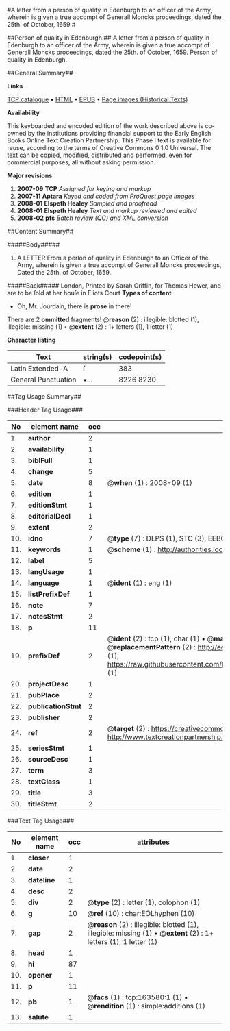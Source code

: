 #A letter from a person of quality in Edenburgh to an officer of the Army, wherein is given a true accompt of Generall Moncks proceedings, dated the 25th. of October, 1659.#

##Person of quality in Edenburgh.##
A letter from a person of quality in Edenburgh to an officer of the Army, wherein is given a true accompt of Generall Moncks proceedings, dated the 25th. of October, 1659.
Person of quality in Edenburgh.

##General Summary##

**Links**

[TCP catalogue](http://www.ota.ox.ac.uk/tcp/)  • 
[HTML](http://tei.it.ox.ac.uk/tcp/Texts-HTML/free/A87/A87936.html)  • 
[EPUB](http://tei.it.ox.ac.uk/tcp/Texts-EPUB/free/A87/A87936.epub) • 
[Page images (Historical Texts)](https://data.historicaltexts.jisc.ac.uk/view?pubId=eebo-99870033e&pageId=eebo-99870033e-163580-1)

**Availability**

This keyboarded and encoded edition of the
	       work described above is co-owned by the institutions
	       providing financial support to the Early English Books
	       Online Text Creation Partnership. This Phase I text is
	       available for reuse, according to the terms of Creative
	       Commons 0 1.0 Universal. The text can be copied,
	       modified, distributed and performed, even for
	       commercial purposes, all without asking permission.

**Major revisions**

1. __2007-09__ __TCP__ *Assigned for keying and markup*
1. __2007-11__ __Aptara__ *Keyed and coded from ProQuest page images*
1. __2008-01__ __Elspeth Healey__ *Sampled and proofread*
1. __2008-01__ __Elspeth Healey__ *Text and markup reviewed and edited*
1. __2008-02__ __pfs__ *Batch review (QC) and XML conversion*

##Content Summary##

#####Body#####

1. A
LETTER
From a perſon of quality in Edenburgh to an Officer of the Army, wherein is
given a true accompt of Generall Moncks proceedings,
Dated the 25th. of October, 1659.

#####Back#####
London, Printed by Sarah Griffin, for Thomas Hewer, and are to be ſold at her
houſe in Eliots Court 
**Types of content**

  * Oh, Mr. Jourdain, there is **prose** in there!

There are 2 **ommitted** fragments! 
 @__reason__ (2) : illegible: blotted (1), illegible: missing (1)  •  @__extent__ (2) : 1+ letters (1), 1 letter (1)

**Character listing**


|Text|string(s)|codepoint(s)|
|---|---|---|
|Latin Extended-A|ſ|383|
|General Punctuation|•…|8226 8230|

##Tag Usage Summary##

###Header Tag Usage###

|No|element name|occ|attributes|
|---|---|---|---|
|1.|__author__|2||
|2.|__availability__|1||
|3.|__biblFull__|1||
|4.|__change__|5||
|5.|__date__|8| @__when__ (1) : 2008-09 (1)|
|6.|__edition__|1||
|7.|__editionStmt__|1||
|8.|__editorialDecl__|1||
|9.|__extent__|2||
|10.|__idno__|7| @__type__ (7) : DLPS (1), STC (3), EEBO-CITATION (1), PROQUEST (1), VID (1)|
|11.|__keywords__|1| @__scheme__ (1) : http://authorities.loc.gov/ (1)|
|12.|__label__|5||
|13.|__langUsage__|1||
|14.|__language__|1| @__ident__ (1) : eng (1)|
|15.|__listPrefixDef__|1||
|16.|__note__|7||
|17.|__notesStmt__|2||
|18.|__p__|11||
|19.|__prefixDef__|2| @__ident__ (2) : tcp (1), char (1)  •  @__matchPattern__ (2) : ([0-9\-]+):([0-9IVX]+) (1), (.+) (1)  •  @__replacementPattern__ (2) : http://eebo.chadwyck.com/downloadtiff?vid=$1&page=$2 (1), https://raw.githubusercontent.com/textcreationpartnership/Texts/master/tcpchars.xml#$1 (1)|
|20.|__projectDesc__|1||
|21.|__pubPlace__|2||
|22.|__publicationStmt__|2||
|23.|__publisher__|2||
|24.|__ref__|2| @__target__ (2) : https://creativecommons.org/publicdomain/zero/1.0/ (1), http://www.textcreationpartnership.org/docs/. (1)|
|25.|__seriesStmt__|1||
|26.|__sourceDesc__|1||
|27.|__term__|3||
|28.|__textClass__|1||
|29.|__title__|3||
|30.|__titleStmt__|2||


###Text Tag Usage###

|No|element name|occ|attributes|
|---|---|---|---|
|1.|__closer__|1||
|2.|__date__|2||
|3.|__dateline__|1||
|4.|__desc__|2||
|5.|__div__|2| @__type__ (2) : letter (1), colophon (1)|
|6.|__g__|10| @__ref__ (10) : char:EOLhyphen (10)|
|7.|__gap__|2| @__reason__ (2) : illegible: blotted (1), illegible: missing (1)  •  @__extent__ (2) : 1+ letters (1), 1 letter (1)|
|8.|__head__|1||
|9.|__hi__|87||
|10.|__opener__|1||
|11.|__p__|11||
|12.|__pb__|1| @__facs__ (1) : tcp:163580:1 (1)  •  @__rendition__ (1) : simple:additions (1)|
|13.|__salute__|1||
